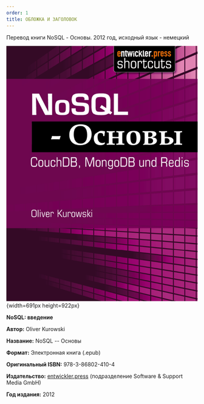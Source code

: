 ```yaml
---
order: 1
title: ОБЛОЖКА И ЗАГОЛОВОК
---
```


Перевод книги NoSQL - Основы. 2012 год, исходный язык - немецкий

![](./oblozhka-i-zagolovok.png){width=691px height=922px}



**NoSQL: введение**

**Автор:** Oliver Kurowski

**Название:** NoSQL -- Основы

**Формат:** Электронная книга (.epub)

**Оригинальный ISBN:** 978-3-86802-410-4

**Издательство:** [entwickler.press](http://entwickler.press) (подразделение Software & Support Media GmbH)

**Год издания:** 2012